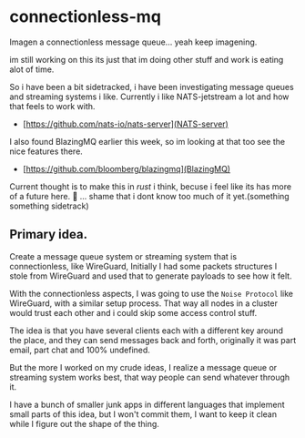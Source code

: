 # connectionless-mq
Imagen a connectionless message queue... yeah keep imagening.

im still working on this its just that im doing other stuff and work is eating alot of time.

So i have been a bit sidetracked, i have been investigating message queues and streaming systems i like.
Currently i like NATS-jetstream a lot and how that feels to work with.
* [https://github.com/nats-io/nats-server](NATS-server)

I also found BlazingMQ earlier this week, so im looking at that too see the nice features there.
* [https://github.com/bloomberg/blazingmq](BlazingMQ)


Current thought is to make this in _rust_ i think, becuse i feel like its has more of a future here. 🤔
... shame that i dont know too much of it yet.(something something sidetrack)

## Primary idea.

Create a message queue system or streaming system that is connectionless, like WireGuard,
Initially I had some packets structures I stole from WireGuard and used that to generate payloads to see how it felt.

With the connectionless aspects, I was going to use the `Noise Protocol` like WireGuard, with a similar setup process. 
That way all nodes in a cluster would trust each other and i could skip some access control stuff.

The idea is that you have several clients each with a different key around the place, and they can send messages back and forth,
originally it was part email, part chat and 100% undefined.

But the more I worked on my crude ideas, I realize a message queue or streaming system works best, that way people can send whatever through it.


I have a bunch of smaller junk apps in different languages that implement small parts of this idea, but I won't commit them, I want to keep it clean while I figure out the shape of the thing.
